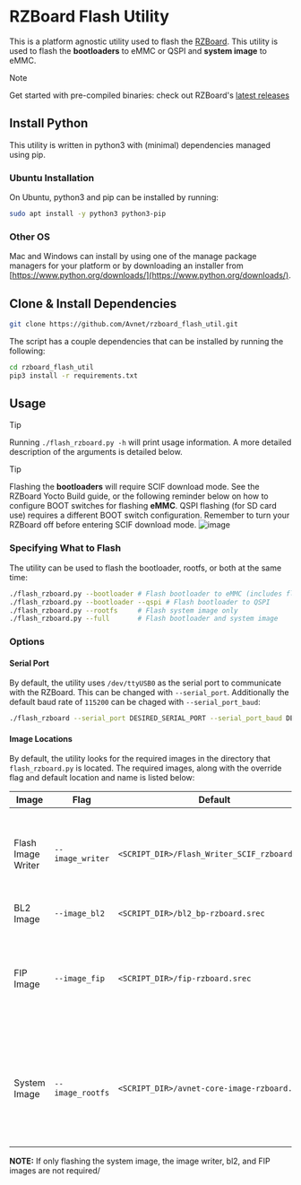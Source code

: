 # RZBoard Flash Utility

This is a platform agnostic utility used to flash the [RZBoard](https://www.avnet.com/wps/portal/us/products/avnet-boards/avnet-board-families/rzboard-v2l/). This utility is used to flash the **bootloaders** to eMMC or QSPI and **system image** to eMMC.

> [!NOTE]
> Get started with pre-compiled binaries: check out RZBoard's [latest releases](https://github.com/Avnet/RZ-V2L-HUB/releases)

## Install Python

This utility is written in python3 with (minimal) dependencies managed using pip.

### Ubuntu Installation

On Ubuntu, python3 and pip can be installed by running:

```bash
sudo apt install -y python3 python3-pip
```

### Other OS

Mac and Windows can install by using one of the manage package managers for your platform or by downloading an installer from [https://www.python.org/downloads/](https://www.python.org/downloads/).

## Clone & Install Dependencies
```bash
git clone https://github.com/Avnet/rzboard_flash_util.git
```

The script has a couple dependencies that can be installed by running the following:
```bash
cd rzboard_flash_util
pip3 install -r requirements.txt
```
## Usage

> [!TIP]
> Running `./flash_rzboard.py -h` will print usage information.  A more detailed description of the arguments is detailed below.

> [!TIP]
> Flashing the **bootloaders** will require SCIF download mode. See the RZBoard Yocto Build guide, or the following reminder below on how to configure BOOT switches for flashing **eMMC**. QSPI flashing (for SD card use) requires a different BOOT switch configuration. Remember to turn your RZBoard off before entering SCIF download mode.
> ![image](https://github.com/user-attachments/assets/f064083c-53fd-4f5c-a565-0dc6c6af83fc)


### Specifying What to Flash

The utility can be used to flash the bootloader, rootfs, or both at the same time:

```bash
./flash_rzboard.py --bootloader # Flash bootloader to eMMC (includes flash image writer, BL2 image writer, FIP image)
./flash_rzboard.py --bootloader --qspi # Flash bootloader to QSPI 
./flash_rzboard.py --rootfs     # Flash system image only
./flash_rzboard.py --full       # Flash bootloader and system image
```

### Options

#### Serial Port

By default, the utility uses `/dev/ttyUSB0` as the serial port to communicate with the RZBoard. This can be changed with `--serial_port`.  Additionally the default baud rate of `115200` can be chaged with `--serial_port_baud`:

```bash
./flash_rzboard --serial_port DESIRED_SERIAL_PORT --serial_port_baud DESIRED_BAUD_RATE
```

#### Image Locations

By default, the utility looks for the required images in the directory that `flash_rzboard.py` is located. The required images, along with the override flag and default location and name is listed below:

| Image | Flag | Default | Description |
|-|-|-|-|
| Flash Image Writer | `--image_writer` | `<SCRIPT_DIR>/Flash_Writer_SCIF_rzboard.mot` | Application loaded in to received bootloader images over serial and write to eMMC |
| BL2 Image | `--image_bl2` | `<SCRIPT_DIR>/bl2_bp-rzboard.srec` | Bootloader |
| FIP Image | `--image_fip` | `<SCRIPT_DIR>/fip-rzboard.srec` | Bootloader, ARM TFA (Trusted Firmware-A) BL31, and u-boot in a combined image |
| System Image | `--image_rootfs` | `<SCRIPT_DIR>/avnet-core-image-rzboard.wic` | Contains the linux kernel, device tree (dtb), and root filesystem (rootfs) in a minimized format. |

**NOTE:** If only flashing the system image, the image writer, bl2, and FIP images are not required/
